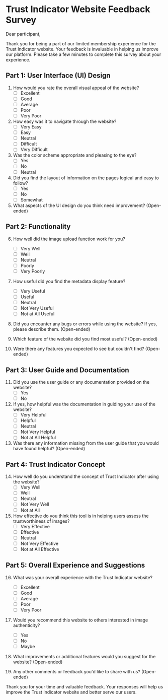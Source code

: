 # Trust Indicator Website Feedback Survey

Dear participant,

Thank you for being a part of our limited membership experience for the Trust Indicator website. Your feedback is invaluable in helping us improve our platform. Please take a few minutes to complete this survey about your experience.

## Part 1: User Interface (UI) Design

1. How would you rate the overall visual appeal of the website?
   - [ ] Excellent
   - [ ] Good
   - [ ] Average
   - [ ] Poor
   - [ ] Very Poor

2. How easy was it to navigate through the website?
   - [ ] Very Easy
   - [ ] Easy
   - [ ] Neutral
   - [ ] Difficult
   - [ ] Very Difficult

3. Was the color scheme appropriate and pleasing to the eye?
   - [ ] Yes
   - [ ] No
   - [ ] Neutral

4. Did you find the layout of information on the pages logical and easy to follow?
   - [ ] Yes
   - [ ] No
   - [ ] Somewhat

5. What aspects of the UI design do you think need improvement? (Open-ended)

## Part 2: Functionality

6. How well did the image upload function work for you?
   - [ ] Very Well
   - [ ] Well
   - [ ] Neutral
   - [ ] Poorly
   - [ ] Very Poorly

7. How useful did you find the metadata display feature?
   - [ ] Very Useful
   - [ ] Useful
   - [ ] Neutral
   - [ ] Not Very Useful
   - [ ] Not at All Useful

8. Did you encounter any bugs or errors while using the website? If yes, please describe them. (Open-ended)

9. Which feature of the website did you find most useful? (Open-ended)

10. Were there any features you expected to see but couldn't find? (Open-ended)

## Part 3: User Guide and Documentation

11. Did you use the user guide or any documentation provided on the website?
    - [ ] Yes
    - [ ] No

12. If yes, how helpful was the documentation in guiding your use of the website?
    - [ ] Very Helpful
    - [ ] Helpful
    - [ ] Neutral
    - [ ] Not Very Helpful
    - [ ] Not at All Helpful

13. Was there any information missing from the user guide that you would have found helpful? (Open-ended)

## Part 4: Trust Indicator Concept

14. How well do you understand the concept of Trust Indicator after using the website?
    - [ ] Very Well
    - [ ] Well
    - [ ] Neutral
    - [ ] Not Very Well
    - [ ] Not at All

15. How effective do you think this tool is in helping users assess the trustworthiness of images?
    - [ ] Very Effective
    - [ ] Effective
    - [ ] Neutral
    - [ ] Not Very Effective
    - [ ] Not at All Effective

## Part 5: Overall Experience and Suggestions

16. What was your overall experience with the Trust Indicator website?
    - [ ] Excellent
    - [ ] Good
    - [ ] Average
    - [ ] Poor
    - [ ] Very Poor

17. Would you recommend this website to others interested in image authenticity?
    - [ ] Yes
    - [ ] No
    - [ ] Maybe

18. What improvements or additional features would you suggest for the website? (Open-ended)

19. Any other comments or feedback you'd like to share with us? (Open-ended)

Thank you for your time and valuable feedback. Your responses will help us improve the Trust Indicator website and better serve our users.
